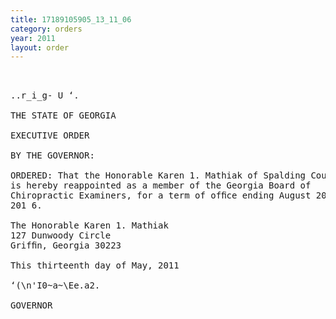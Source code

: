 ```yaml
---
title: 17189105905_13_11_06
category: orders
year: 2011
layout: order
---
```


<pre> 

..r_i_g- U ‘.

THE STATE OF GEORGIA

EXECUTIVE ORDER

BY THE GOVERNOR:

ORDERED: That the Honorable Karen 1. Mathiak of Spalding County, Georgia,
is hereby reappointed as a member of the Georgia Board of
Chiropractic Examiners, for a term of ofﬁce ending August 20,
201 6.

The Honorable Karen 1. Mathiak
127 Dunwoody Circle
Grifﬁn, Georgia 30223

This thirteenth day of May, 2011

‘(\n'I0~a~\Ee.a2.

GOVERNOR

</pre>
